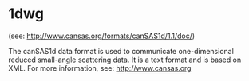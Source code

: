 1dwg
====

(see: http://www.cansas.org/formats/canSAS1d/1.1/doc/)

The canSAS1d data format is used to communicate one-dimensional 
reduced small-angle scattering data. It is a text format and is 
based on XML.  For more information, see: http://www.cansas.org
